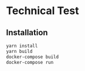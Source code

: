 # Technical Test

## Installation

```bash
yarn install
yarn build
docker-compose build
docker-compose run
```

